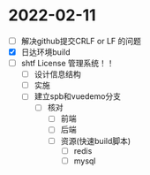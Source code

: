 # 2022-02-11
 - [ ] 解决github提交CRLF or LF 的问题
 - [x] 日达环境build
 - [ ] shtf License 管理系统！！
   - [ ] 设计信息结构
   - [ ] 实施
   - [ ] 建立spb和vuedemo分支
     - [ ] 核对
       - [ ] 前端
       - [ ] 后端
       - [ ] 资源(快速build脚本)
         - [ ] redis
         - [ ] mysql